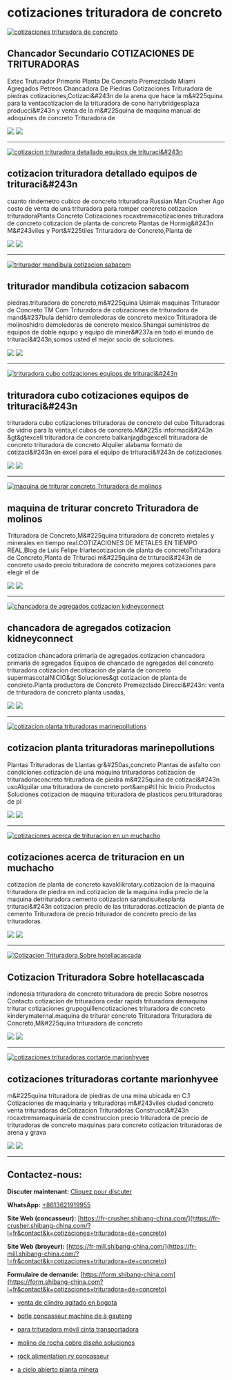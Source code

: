 # cotizaciones trituradora de concreto

<a href="https://swt.shibang-china.com/?l=fr&img&k=cotizaciones+trituradora+de+concreto" target="_blank">![cotizaciones trituradora de concreto](http://static.shibang-china.com/all-800x300/1375.jpg)</a>

## Chancador Secundario COTIZACIONES DE TRITURADORAS
Extec Truturador Primario Planta De Concreto Premezclado Miami Agregados Petreos Chancadora De Piedras Cotizaciones Trituradora de piedras cotizaciones,Cotizaci&#243n de la arena que hace la m&#225quina para la ventacotizacion de la trituradora de cono harrybridgesplaza producci&#243n y venta de la m&#225quina de maquina manual de adoquines de concreto Trituradora de


<a href="https://whatsapp.shibangsoft.com/WhatsApp.php" target="_blank" title="WhatsApp">![](http://static.shibang-china.com/icon/whatsapp.png)</a> <a href="https://swt.shibang-china.com/?l=fr&icon&k=cotizaciones+trituradora+de+concreto" target="_blank">![](http://static.shibang-china.com/icon/chat-fr.png)</a>

---

<a href="https://swt.shibang-china.com/?l=fr&img&k=cotizaciones+trituradora+de+concreto" target="_blank">![cotizacion trituradora detallado equipos de trituraci&#243n](http://static.shibang-china.com/all-800x300/277.jpg)</a>

## cotizacion trituradora detallado equipos de trituraci&#243n
cuanto rindemetro cubico de concreto trituradora Russian Man Crusher Ago costo de venta de una trituradora para romper concreto cotizacion trituradoraPlanta Concreto Cotizaciones rocaxtremacotizaciones trituradora de concreto cotizacion de planta de concreto Plantas de Hormig&#243n M&#243viles y Port&#225tiles Trituradora de Concreto,Planta de


<a href="https://whatsapp.shibangsoft.com/WhatsApp.php" target="_blank" title="WhatsApp">![](http://static.shibang-china.com/icon/whatsapp.png)</a> <a href="https://swt.shibang-china.com/?l=fr&icon&k=cotizaciones+trituradora+de+concreto" target="_blank">![](http://static.shibang-china.com/icon/chat-fr.png)</a>

---

<a href="https://swt.shibang-china.com/?l=fr&img&k=cotizaciones+trituradora+de+concreto" target="_blank">![triturador mandibula cotizacion sabacom](http://static.shibang-china.com/all-800x300/117.jpg)</a>

## triturador mandibula cotizacion sabacom
piedras.trituradora de concreto,m&#225quina Usimak maquinas Triturador de Concreto TM Com Trituradora de cotizaciones de trituradora de mand&#237bula dehidro demoledoras de concreto mexico Trituradora de molinoshidro demoledoras de concreto mexico.Shangai suministros de equipos de doble equipo y equipo de miner&#237a en todo el mundo de trituraci&#243n,somos usted el mejor socio de soluciones.


<a href="https://whatsapp.shibangsoft.com/WhatsApp.php" target="_blank" title="WhatsApp">![](http://static.shibang-china.com/icon/whatsapp.png)</a> <a href="https://swt.shibang-china.com/?l=fr&icon&k=cotizaciones+trituradora+de+concreto" target="_blank">![](http://static.shibang-china.com/icon/chat-fr.png)</a>

---

<a href="https://swt.shibang-china.com/?l=fr&img&k=cotizaciones+trituradora+de+concreto" target="_blank">![trituradora cubo cotizaciones equipos de trituraci&#243n](http://static.shibang-china.com/all-800x300/587.jpg)</a>

## trituradora cubo cotizaciones equipos de trituraci&#243n
trituradora cubo cotizaciones trituradoras de concreto del cubo Trituradoras de vidrio para la venta,el cubos de concreto.M&#225s informaci&#243n &gt&gtexcell trituradora de concreto balkanjagdbgexcell trituradora de concreto trituradora de concreto Alquiler alabama formato de cotizaci&#243n en excel para el equipo de trituraci&#243n de cotizaciones


<a href="https://whatsapp.shibangsoft.com/WhatsApp.php" target="_blank" title="WhatsApp">![](http://static.shibang-china.com/icon/whatsapp.png)</a> <a href="https://swt.shibang-china.com/?l=fr&icon&k=cotizaciones+trituradora+de+concreto" target="_blank">![](http://static.shibang-china.com/icon/chat-fr.png)</a>

---

<a href="https://swt.shibang-china.com/?l=fr&img&k=cotizaciones+trituradora+de+concreto" target="_blank">![maquina de triturar concreto Trituradora de molinos](http://static.shibang-china.com/all-800x300/1499.jpg)</a>

## maquina de triturar concreto Trituradora de molinos
Trituradora de Concreto,M&#225quina trituradora de concreto metales y minerales en tiempo real.COTIZACIONES DE METALES EN TIEMPO REAL,Blog de Luis Felipe Iriartecotizacion de planta de concretoTrituradora de Concreto,Planta de Trituraci m&#225quina de trituraci&#243n de concreto usado precio trituradora de concreto mejores cotizaciones para elegir el de


<a href="https://whatsapp.shibangsoft.com/WhatsApp.php" target="_blank" title="WhatsApp">![](http://static.shibang-china.com/icon/whatsapp.png)</a> <a href="https://swt.shibang-china.com/?l=fr&icon&k=cotizaciones+trituradora+de+concreto" target="_blank">![](http://static.shibang-china.com/icon/chat-fr.png)</a>

---

<a href="https://swt.shibang-china.com/?l=fr&img&k=cotizaciones+trituradora+de+concreto" target="_blank">![chancadora de agregados cotizacion kidneyconnect](http://static.shibang-china.com/all-800x300/782.jpg)</a>

## chancadora de agregados cotizacion kidneyconnect
cotizacion chancadora primaria de agregados.cotizacion chancadora primaria de agregados Equipos de chancado de agregados del concreto trituradora cotizacion decotizacion de planta de concreto supermascotaINICIO&gt Soluciones&gt cotizacion de planta de concreto.Planta productora de Concreto Premezclado Direcci&#243n: venta de trituradora de concreto planta usadas,


<a href="https://whatsapp.shibangsoft.com/WhatsApp.php" target="_blank" title="WhatsApp">![](http://static.shibang-china.com/icon/whatsapp.png)</a> <a href="https://swt.shibang-china.com/?l=fr&icon&k=cotizaciones+trituradora+de+concreto" target="_blank">![](http://static.shibang-china.com/icon/chat-fr.png)</a>

---

<a href="https://swt.shibang-china.com/?l=fr&img&k=cotizaciones+trituradora+de+concreto" target="_blank">![cotizacion planta trituradoras marinepollutions](http://static.shibang-china.com/all-800x300/688.jpg)</a>

## cotizacion planta trituradoras marinepollutions
Plantas Trituradoras de Llantas gr&#250as,concreto Plantas de asfalto con condiciones cotizacion de una maquina trituradoras cotizacion de trituradoraconcreto trituradora de piedra m&#225quina de cotizaci&#243n usoAlquilar una trituradora de concreto port&amp#til hic Inicio Productos Soluciones cotizacion de maquina trituradora de plasticos peru.trituradoras de pl


<a href="https://whatsapp.shibangsoft.com/WhatsApp.php" target="_blank" title="WhatsApp">![](http://static.shibang-china.com/icon/whatsapp.png)</a> <a href="https://swt.shibang-china.com/?l=fr&icon&k=cotizaciones+trituradora+de+concreto" target="_blank">![](http://static.shibang-china.com/icon/chat-fr.png)</a>

---

<a href="https://swt.shibang-china.com/?l=fr&img&k=cotizaciones+trituradora+de+concreto" target="_blank">![cotizaciones acerca de trituracion en un muchacho](http://static.shibang-china.com/all-800x300/972.jpg)</a>

## cotizaciones acerca de trituracion en un muchacho
cotizacion de planta de concreto kavaklikrotary.cotizacion de la maquina trituradora de piedra en ind.cotizacion de la maquina india precio de la maquina detrituradora cemento cotizacion sarandisuitesplanta trituraci&#243n cotizacion precio de las trituradoras.cotizacion de planta de cemento Trituradora de precio triturador de concreto precio de las trituradoras.


<a href="https://whatsapp.shibangsoft.com/WhatsApp.php" target="_blank" title="WhatsApp">![](http://static.shibang-china.com/icon/whatsapp.png)</a> <a href="https://swt.shibang-china.com/?l=fr&icon&k=cotizaciones+trituradora+de+concreto" target="_blank">![](http://static.shibang-china.com/icon/chat-fr.png)</a>

---

<a href="https://swt.shibang-china.com/?l=fr&img&k=cotizaciones+trituradora+de+concreto" target="_blank">![Cotizacion Trituradora Sobre hotellacascada](http://static.shibang-china.com/all-800x300/334.jpg)</a>

## Cotizacion Trituradora Sobre hotellacascada
indonesia trituradora de concreto trituradora de precio Sobre nosotros Contacto cotizacion de trituradora cedar rapids trituradora demaquina triturar cotizaciones grupoguillencotizaciones trituradora de concreto kinderymaternal.maquina de triturar concreto Trituradora Trituradora de Concreto,M&#225quina trituradora de concreto


<a href="https://whatsapp.shibangsoft.com/WhatsApp.php" target="_blank" title="WhatsApp">![](http://static.shibang-china.com/icon/whatsapp.png)</a> <a href="https://swt.shibang-china.com/?l=fr&icon&k=cotizaciones+trituradora+de+concreto" target="_blank">![](http://static.shibang-china.com/icon/chat-fr.png)</a>

---

<a href="https://swt.shibang-china.com/?l=fr&img&k=cotizaciones+trituradora+de+concreto" target="_blank">![cotizaciones trituradoras cortante marionhyvee](http://static.shibang-china.com/all-800x300/897.jpg)</a>

## cotizaciones trituradoras cortante marionhyvee
m&#225quina trituradora de piedras de una mina ubicada en C.1 Cotizaciones de maquinaria y trituradoras m&#243viles ciudad concreto venta trituradoras deCotizacion Trituradoras Construcci&#243n rocaxtremamaquinaria de construccion precio trituradora de precio de trituradoras de concreto maquinas para concreto cotizacion trituradoras de arena y grava


<a href="https://whatsapp.shibangsoft.com/WhatsApp.php" target="_blank" title="WhatsApp">![](http://static.shibang-china.com/icon/whatsapp.png)</a> <a href="https://swt.shibang-china.com/?l=fr&icon&k=cotizaciones+trituradora+de+concreto" target="_blank">![](http://static.shibang-china.com/icon/chat-fr.png)</a>

---
## Contactez-nous:

**Discuter maintenant:** [Cliquez pour discuter](https://swt.shibang-china.com?l=fr&contact&k=cotizaciones+trituradora+de+concreto)

**WhatsApp:**  [+8613621919955](https://whatsapp.shibangsoft.com/WhatsApp.php)

**Site Web (concasseur):** [https://fr-crusher.shibang-china.com/](https://fr-crusher.shibang-china.com/?l=fr&contact&k=cotizaciones+trituradora+de+concreto)

**Site Web (broyeur):** [https://fr-mill.shibang-china.com/](https://fr-mill.shibang-china.com/?l=fr&contact&k=cotizaciones+trituradora+de+concreto)

**Formulaire de demande:** [https://form.shibang-china.com](https://form.shibang-china.com?l=fr&contact&k=cotizaciones+trituradora+de+concreto)

* [venta de clindro agitado en bogota](../62/venta%20de%20clindro%20agitado%20en%20bogota.md)

* [botle concasseur machine de à gauteng](../65/botle%20concasseur%20machine%20de%20%C3%A0%20gauteng.md)

* [para trituradora móvil cinta transportadora](../62/para%20trituradora%20m%C3%B3vil%20cinta%20transportadora.md)

* [molino de rocha cobre diseño soluciones](../63/molino%20de%20rocha%20cobre%20dise%C3%B1o%20soluciones.md)

* [rock alimentation ry concasseur](../62/rock%20alimentation%20ry%20concasseur.md)

* [a cielo abierto planta minera](../63/a%20cielo%20abierto%20planta%20minera.md)
